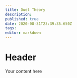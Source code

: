 ```yaml
---
title: Duel Theory
description: 
published: true
date: 2020-08-31T23:39:35.650Z
tags: 
editor: markdown
---
```


# Header
Your content here